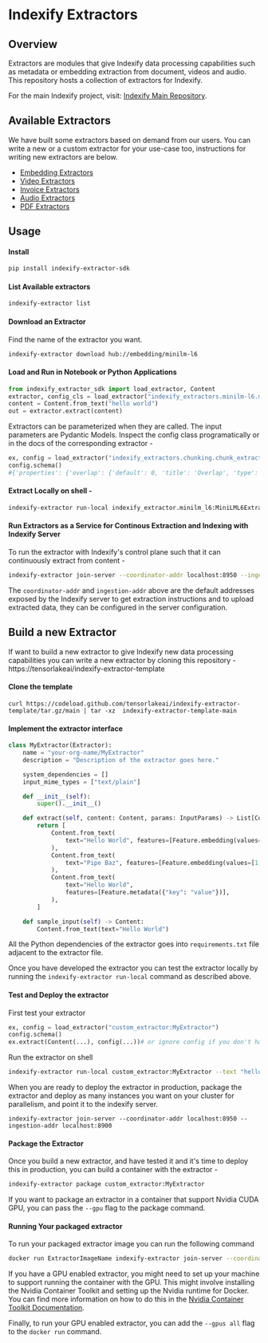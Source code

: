 # Indexify Extractors

## Overview

Extractors are modules that give Indexify data processing capabilities such as metadata or embedding extraction from document, videos and audio. This repository hosts a collection of extractors for Indexify.

For the main Indexify project, visit: [Indexify Main Repository](https://github.com/diptanu/indexify).

## Available Extractors
We have built some extractors based on demand from our users. You can write a new or a custom extractor for your use-case too, instructions for writing new extractors are below.

* [Embedding Extractors](https://github.com/tensorlakeai/indexify-extractors/tree/main/embedding)
* [Video Extractors](https://github.com/tensorlakeai/indexify-extractors/tree/main/video)
* [Invoice Extractors](https://github.com/tensorlakeai/indexify-extractors/tree/main/invoices)
* [Audio Extractors](https://github.com/tensorlakeai/indexify-extractors/tree/main/whisper-asr)
* [PDF Extractors](https://github.com/tensorlakeai/indexify-extractors/tree/main/pdf)

## Usage
#### Install
```bash
pip install indexify-extractor-sdk
```

#### List Available extractors 
```bash
indexify-extractor list
```

#### Download an Extractor
Find the name of the extractor you want.
```bash
indexify-extractor download hub://embedding/minilm-l6
```

#### Load and Run in Notebook or Python Applications 
```python
from indexify_extractor_sdk import load_extractor, Content
extractor, config_cls = load_extractor("indexify_extractors.minilm-l6.minilm_l6:MiniLML6Extractor")
content = Content.from_text("hello world")
out = extractor.extract(content)
```

Extractors can be parameterized when they are called. The input parameters are Pydantic Models. Inspect the config class programatically or in the docs of the corresponding extractor -
```python
ex, config = load_extractor("indexify_extractors.chunking.chunk_extractor:ChunkExtractor")
config.schema()
#{'properties': {'overlap': {'default': 0, 'title': 'Overlap', 'type': 'integer'}, 'chunk_size': {'default': 100, 'title': 'Chunk Size', 'type': 'integer'}, 'text_splitter': {'default': 'recursive', 'enum': ['char', 'recursive', 'markdown', 'html'], 'title': 'Text Splitter', 'type': 'string'}, 'headers_to_split_on': {'default': [], 'items': {'type': 'string'}, 'title': 'Headers To Split On', 'type': 'array'}}, 'title': 'ChunkExtractionInputParams', 'type': 'object'}
```

#### Extract Locally on shell -
```bash
indexify-extractor run-local indexify_extractor.minilm_l6:MiniLML6Extractor --text "hello world" // or --file 
```

#### Run Extractors as a Service for Continous Extraction and Indexing with Indexify Server
To run the extractor with Indexify's control plane such that it can continuously extract from content -
```bash
indexify-extractor join-server --coordinator-addr localhost:8950 --ingestion-addr localhost:8900
```
The `coordinator-addr` and `ingestion-addr` above are the default addresses exposed by the Indexify server to get extraction instructions and to upload extracted data, they can be configured in the server configuration.

## Build a new Extractor
If want to build a new extractor to give Indexify new data processing capabilities you can write a new extractor by cloning this repository - https://tensorlakeai/indexify-extractor-template

#### Clone the template
```shell
curl https://codeload.github.com/tensorlakeai/indexify-extractor-template/tar.gz/main | tar -xz  indexify-extractor-template-main
``` 

#### Implement the extractor interface 
```python
class MyExtractor(Extractor):
    name = "your-org-name/MyExtractor"
    description = "Description of the extractor goes here."

    system_dependencies = []
    input_mime_types = ["text/plain"]

    def __init__(self):
        super().__init__()

    def extract(self, content: Content, params: InputParams) -> List[Content]:
        return [
            Content.from_text(
                text="Hello World", features=[Feature.embedding(values=[1, 2, 3])]
            ),
            Content.from_text(
                text="Pipe Baz", features=[Feature.embedding(values=[1, 2, 3])]
            ),
            Content.from_text(
                text="Hello World",
                features=[Feature.metadata({"key": "value"})],
            ),
        ]

    def sample_input(self) -> Content:
        Content.from_text(text="Hello World")

```

All the Python dependencies of the extractor goes into `requirements.txt` file adjacent to the extractor file.

Once you have developed the extractor you can test the extractor locally by running the `indexify-extractor run-local` command as described above.

#### Test and Deploy the extractor
First test your extractor 
```python
ex, config = load_extractor("custom_extractor:MyExtractor")
config.schema()
ex.extract(Content(...), config(...))# or ignore config if you don't have config
```
Run the extractor on shell
```bash
indexify-extractor run-local custom_extractor:MyExtractor --text "hello world" // or --file /path to file
```

When you are ready to deploy the extractor in production, package the extractor and deploy as many instances you want on your cluster for parallelism, and point it to the indexify server. 
```
indexify-extractor join-server --coordinator-addr localhost:8950 --ingestion-addr localhost:8900
```

#### Package the Extractor 
Once you build a new extractor, and have tested it and it's time to deploy this in production, you can build a container with the extractor -
```bash
indexify-extractor package custom_extractor:MyExtractor
```

If you want to package an extractor in a container that support Nvidia CUDA GPU, you can pass the `--gpu` flag to the package command.

#### Running Your packaged extractor
To run your packaged extractor image you can run the following command
```bash
docker run ExtractorImageName indexify-extractor join-server --coordinator-addr=host.docker.internal:8950 --ingestion-addr=host.docker.internal:8900
```

If you have a GPU enabled extractor, you might need to set up your machine to support running the container with the GPU. This might involve installing the Nvidia Container Toolkit and setting up the Nvidia runtime for Docker. You can find more information on how to do this in the [Nvidia Container Toolkit Documentation](https://docs.nvidia.com/datacenter/cloud-native/container-toolkit/latest/index.html).

Finally, to run your GPU enabled extractor, you can add the `--gpus all` flag to the `docker run` command.
